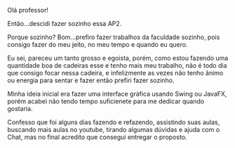 Olá professor!

Então...descidi fazer sozinho essa AP2.

Porque sozinho? Bom...prefiro fazer trabalhos
da faculdade sozinho, pois consigo fazer do
meu jeito, no meu tempo e quando eu quero.

Eu sei, pareceu um tanto grosso e egoista,
porém, como estou fazendo uma quantidade boa 
de cadeiras esse e tenho mais meu trabalho,
não é todo dia que consigo focar nessa cadeira, 
e infelizmente as vezes não tenho ânimo ou
energia para sentar e fazer então prefiri fazer sozinho.

Minha ideia inicial era fazer uma interface gráfica usando
Swing ou JavaFX, porém acabei não tendo tempo suficienete 
para me dedicar quando gostaria.

Confesso que foi alguns dias fazendo e refazendo,
assistindo suas aulas, buscando mais aulas no youtube,
tirando algumas dúvidas e ajuda com o Chat, mas no final
acredito que consegui entregar o proposto.